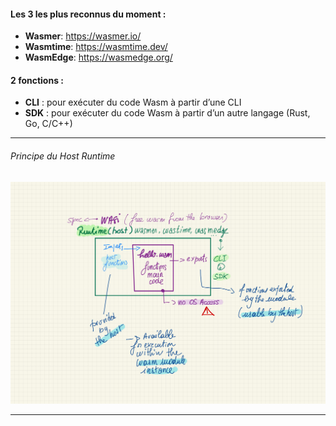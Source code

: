 
#### Les 3 les plus reconnus du moment :

- **Wasmer**: https://wasmer.io/
- **Wasmtime**: https://wasmtime.dev/
- **WasmEdge**: https://wasmedge.org/

#### 2 fonctions :

- **CLI** : pour exécuter du code Wasm à partir d’une CLI
- **SDK** : pour exécuter du code Wasm à partir d’un autre langage (Rust, Go, C/C++)

---

###### Principe du Host Runtime

![w:900](pictures/wasm-05.jpeg)

---
<!--
##### SDK WASI / Langage <mark>(<> CLI)</mark> ⚡️⚡️

<style scoped>
  mark {
    background-color: #17EFE7;
    color: #000000;
  }
  table {
      height: 80%;
      width: 100%;
      font-size: 20px;
      color: green;
  }
  th {
      color: blue;
  }
</style>

Langage             | WASMER                   | WASMEDGE (+arm)           | WASMTIME (+arm)
:-------------------|:-------------------------|:--------------------------|:--------
  <mark>Rust</mark> |  x                       |  x                        |  x
  <mark>Go</mark>   |  x (<mark>TinyGo</mark>) |  x  (<mark>TinyGo</mark>) |  x (<mark>TinyGo</mark>)
  <mark>C</mark>    |  x                       |  x                        |  x
  C++               |  x                       |                           |
  Python            |  x                       |  x                        |  x
  Swift             |  x                       |  x                        |  ?
  Grain             |                          |  x                        |  ?
  .Net              |  x (C#)                  |                           |  x
  NodeJS            |  x                       |  x                        |
  Bash              |                          |                           |  x
  Java              |  x                       |                           |  x (outside Bytecode Alliance)
  Perl              |                          |                           |  x (outside Bytecode Alliance)
  Zig               |  x (not published)       |                           |  x (outside Bytecode Alliance)
  Ruby              |                          |                           |  x (outside Bytecode Alliance)
> *Wasmer supporte d'autres langages*

---
-->


